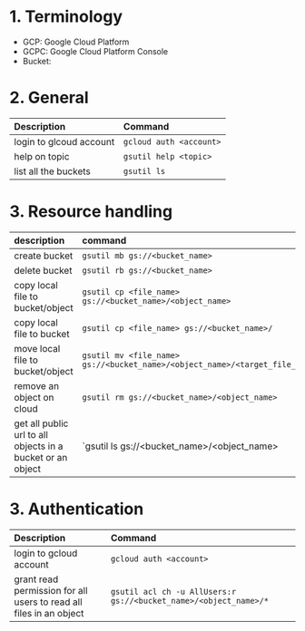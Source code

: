 # 1. Terminology

- GCP: Google Cloud Platform
- GCPC: Google Cloud Platform Console
- Bucket:


# 2. General
| Description            | Command              |
| :---------------------------------------------------- |:-------------------------------------------------|
| login to glcoud account | `gcloud auth <account>` |
| help on topic | `gsutil help <topic>` |
| list all the buckets | `gsutil ls` |

# 3. Resource handling
| description            | command              |
| :---------------------------------------------------- |:-------------------------------------------------|
| create bucket | `gsutil mb gs://<bucket_name>` |
| delete bucket | `gsutil rb gs://<bucket_name>` |
| copy local file to bucket/object | `gsutil cp <file_name> gs://<bucket_name>/<object_name>` |
| copy local file to bucket | `gsutil cp <file_name> gs://<bucket_name>/` |
| move local file to bucket/object | `gsutil mv <file_name> gs://<bucket_name>/<object_name>/<target_file_name>` |
| remove an object on cloud | `gsutil rm gs://<bucket_name>/<object_name>` |
| get all public url to all objects in a bucket or an object | `gsutil ls gs://<bucket_name>/<object_name> | sed 's/gs:\//https:\/\/storage.googleapis.com/'` |

# 3. Authentication
| Description            | Command              |
| :---------------------------------------------------- |:-------------------------------------------------|
| login to gcloud account | `gcloud auth <account>` |
| grant read permission for all users to read all files in an object  | `gsutil acl ch -u AllUsers:r gs://<bucket_name>/<object_name>/*` |


